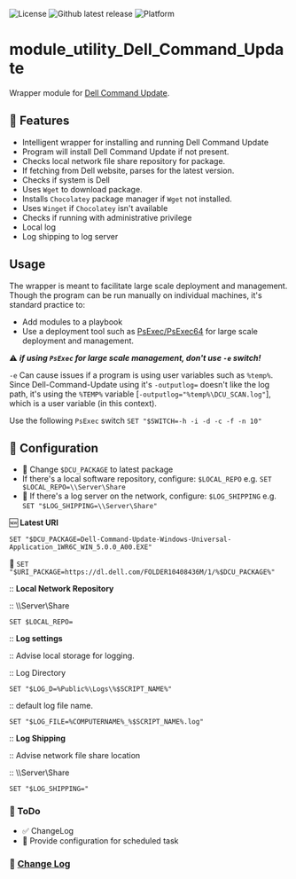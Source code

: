 ![License](https://img.shields.io/github/license/DavidGeeraerts/module_utility_Dell_Command_Update) ![Github latest release](https://img.shields.io/github/v/release/DavidGeeraerts/module_utility_Dell_Command_Update) ![Platform](https://img.shields.io/badge/platform-win11%20%7C%20win10-lightgrey)

# module_utility_Dell_Command_Update

Wrapper module for [Dell Command Update](https://www.dell.com/support/kbdoc/en-us/000177325/dell-command-update).

## :ferris_wheel: Features

- Intelligent wrapper for installing and running Dell Command Update
- Program will install Dell Command Update if not present.
- Checks local network file share repository for package.
- If fetching from Dell website, parses for the latest version.
- Checks if system is Dell
- Uses `Wget` to download package.
- Installs `Chocolatey` package manager if `Wget` not installed.
- Uses `Winget` if `Chocolatey` isn't available
- Checks if running with administrative privilege
- Local log
- Log shipping to log server

## Usage

The wrapper is meant to facilitate large scale deployment and management.
Though the program can be run manually on individual machines, it's standard practice to:

- Add modules to a playbook
- Use a deployment tool such as [PsExec/PsExec64](https://docs.microsoft.com/en-us/sysinternals/downloads/psexec) for large scale deployment and management.

:warning: ***if using `PsExec` for large scale management, don't use `-e` switch!***

`-e` Can cause issues if a program is using user variables such as `%temp%`.
Since Dell-Command-Update using it's `-outputlog=` doesn't like the log path, it's using the `%TEMP%` variable [`-outputlog="%temp%\DCU_SCAN.log"`], which is a user variable (in this context).

Use the following `PsExec` switch `SET "$SWITCH=-h -i -d -c -f -n 10"`


## :wrench: Configuration

- :gift: Change `$DCU_PACKAGE` to latest package 
- If there's a local software repository, configure: `$LOCAL_REPO` e.g. `SET $LOCAL_REPO=\\Server\Share`
- :satellite: If there's a log server on the network, configure: `$LOG_SHIPPING` e.g. `SET "$LOG_SHIPPING=\\Server\Share"`


:new: **Latest URI**

`SET "$DCU_PACKAGE=Dell-Command-Update-Windows-Universal-Application_1WR6C_WIN_5.0.0_A00.EXE"`

:link: `SET "$URI_PACKAGE=https://dl.dell.com/FOLDER10408436M/1/%$DCU_PACKAGE%"`

:: **Local Network Repository**

::	\\\Server\Share

`SET $LOCAL_REPO=`

:: **Log settings**

::	Advise local storage for logging.

::	Log Directory

`SET "$LOG_D=%Public%\Logs\%$SCRIPT_NAME%"`

::	default log file name.

`SET "$LOG_FILE=%COMPUTERNAME%_%$SCRIPT_NAME%.log"`

:: **Log Shipping**

::	Advise network file share location

::	\\\Server\Share

`SET "$LOG_SHIPPING="`


### :calendar: ToDo

- :white_check_mark: ChangeLog
- :black_square_button: Provide configuration for scheduled task

### :notebook: [Change Log](ChangeLog.md)


